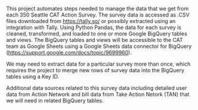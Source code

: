 This project automates steps needed to manage the data that we get from each 350 Seattle CAT Action Survey. The survey data is accessed as .CSV files downloaded from https://tally.so/ or possibly extracted using an integration with Tally. Using Python Pandas, the data for each survey is cleaned, transformed, and loaded to one or more Google BigQuery tables and views. The BigQuery tables and views will be accessible to the CAT team as Google Sheets using a Google Sheets data connector for BigQuery (https://support.google.com/docs/topic/9699960).

We may need to extract data for a particular survey more than once, which requires the project to merge new rows of survey data into the BigQuery tables using a Key ID.

Additional data sources related to this survey data including detailed user data from Action Network and bill data from Take Action Netork (TAN) that we will need in related BigQuery tables.
